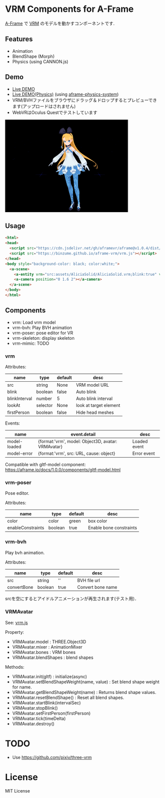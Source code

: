 # VRM Components for A-Frame

[A-Frame](https://aframe.io/) で [VRM](https://vrm.dev/) のモデルを動かすコンポーネントです.

## Features

- Animation
- BlendShape (Morph)
- Physics (using CANNON.js)

## Demo

- [Live DEMO](https://binzume.github.io/aframe-vrm/demo/)
- [Live DEMO(Physics)](https://binzume.github.io/aframe-vrm/demo/physics.html) (using [aframe-physics-system](https://github.com/n5ro/aframe-physics-system))
- VRM/BVHファイルをブラウザにドラッグ＆ドロップするとプレビューできます(アップロードはされません)
- WebVRはOculus Questでテストしています

![AliciaSolid](./demo/alicia1.gif)

## Usage

```html
<html>
<head>
  <script src="https://cdn.jsdelivr.net/gh/aframevr/aframe@v1.0.4/dist/aframe-master.min.js"></script>
  <script src="https://binzume.github.io/aframe-vrm/vrm.js"></script>
</head>
<body style="background-color: black; color:white;">
  <a-scene>
    <a-entity vrm="src:assets/AliciaSolid/AliciaSolid.vrm;blink:true" vrm-bvh="" rotation="0 180 0"></a-entity>
    <a-camera position="0 1.6 2"></a-camera>
  </a-scene>
</body>
</html>
```

## Components

- vrm: Load vrm model
- vrm-bvh: Play BVH animation
- vrm-poser: pose editor for VR
- vrm-skeleton: display skeleton
- vrm-mimic: TODO

### vrm

Attributes:

| name          | type     | default | desc |
| ------------- | -------- | ------- | ---- |
| src           | string   | None    | VRM model URL |
| blink         | boolean  | false   | Auto blink |
| blinkInterval | number   | 5       | Auto blink interval |
| lookAt        | selector | None    | look at target element |
| firstPerson   | boolean  | false   | Hide head meshes |

Events:

| name         | event.detail | desc |
| ------------ | ------------ | ---- |
| model-loaded | {format:'vrm', model: Object3D, avatar: VRMAvatar} | Loaded event |
| model-error  | {format:'vrm', src: URL, cause: object} | Error event |

Compatible with gltf-model component: https://aframe.io/docs/1.0.0/components/gltf-model.html

### vrm-poser

Pose editor.

Attributes:

| name              | type    | default | desc        |
| ----------------- | ------- | ------- | ----------- |
| color             | color   | green   | box color   |
| enableConstraints | boolean | true    | Enable bone constraints |

### vrm-bvh

Play bvh animation.

Attributes:

| name        | type     | default | desc |
| ----------- | -------- | ------- | ---- |
| src         | string   | ''      | BVH file url |
| convertBone | boolean  | true    | Convert bone name |

srcを空にするとアイドルアニメーションが再生されます(テスト用)．

### VRMAvatar

See: [vrm.js](vrm.js)

Property:

- VRMAvatar.model : THREE.Object3D
- VRMAvatar.mixer : AnimationMixer
- VRMAvatar.bones : VRM bones
- VRMAvatar.blendShapes : blend shapes

Methods:

- VRMAvatar.init(gltf) : initialize(async)
- VRMAvatar.setBlendShapeWeight(name, value) : Set blend shape weight for name.
- VRMAvatar.getBlendShapeWeight(name) : Returns blend shape values.
- VRMAvatar.resetBlendShape() : Reset all blend shapes.
- VRMAvatar.startBlink(intervalSec)
- VRMAvatar.stopBlink()
- VRMAvatar.setFirstPerson(firstPerson)
- VRMAvatar.tick(timeDelta)
- VRMAvatar.destroy()

# TODO

- Use https://github.com/pixiv/three-vrm

# License

MIT License
